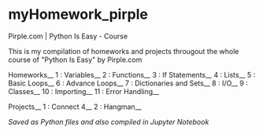 # myHomework_pirple
Pirple.com | Python Is Easy - Course

This is my compilation of homeworks and projects througout the whole course of
"Python Is Easy" by Pirple.com

Homeworks__
1 : Variables__
2 : Functions__
3 : If Statements__
4 : Lists__
5 : Basic Loops__
6 : Advance Loops__
7 : Dictionaries and Sets__
8 : I/O__
9 : Classes__
10 : Importing__
11 : Error Handling__

Projects__
1 : Connect 4__
2 : Hangman__

*Saved as Python files and also compiled in Jupyter Notebook*

